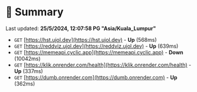 # 📖 Summary
Last updated: **25/5/2024, 12:07:58 PG "Asia/Kuala_Lumpur"**

- `GET` [https://hst.ujol.dev](https://hst.ujol.dev) - **Up** (568ms)
- `GET` [https://reddviz.ujol.dev](https://reddviz.ujol.dev) - **Up** (639ms)
- `GET` [https://memeapi.cyclic.app](https://memeapi.cyclic.app) - **Down** (10042ms)
- `GET` [https://klik.onrender.com/health](https://klik.onrender.com/health) - **Up** (337ms)
- `GET` [https://dumb.onrender.com](https://dumb.onrender.com) - **Up** (362ms)
